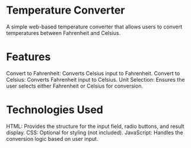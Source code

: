 # Temperature Converter
A simple web-based temperature converter that allows users to convert temperatures between Fahrenheit and Celsius.

# Features
Convert to Fahrenheit: Converts Celsius input to Fahrenheit.
Convert to Celsius: Converts Fahrenheit input to Celsius.
Unit Selection: Ensures the user selects either Fahrenheit or Celsius for conversion.
# Technologies Used
HTML: Provides the structure for the input field, radio buttons, and result display.
CSS: Optional for styling (not included).
JavaScript: Handles the conversion logic based on user input.